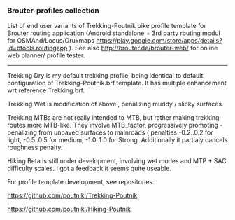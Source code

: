 ### Brouter-profiles collection

List of end user variants of Trekking-Poutnik bike profile template for Brouter routing application (Android standalone + 3rd party routing modul for OSMAnd/Locus/Oruxmaps https://play.google.com/store/apps/details?id=btools.routingapp ). See also http://brouter.de/brouter-web/ for online web planner/ profile tester.

-----------------------------------------
Trekking Dry is my default trekking profile, being identical to default configuration of Trekking-Poutnik.brf template. It has multiple enhancement wrt reference Trekking.brf.

Trekking Wet is modification of above , penalizing muddy / slicky surfaces.

Trekking MTBs are not really intended to MTB, but rather making trekking routes more MTB-like. They involve MTB_factor,
 progressively promoting - penalizing from unpaved surfaces to mainroads ( penalties -0.2..0.2 for light, -0.5..0.5 for medium, -1.0..1.0 for Strong. Additionally it partialy cancels roughness penalty.

Hiking Beta is still under development, involving wet modes and MTP + SAC difficulty scales. I got a feedback it seems quite useable.

For profile template development, see repositories

https://github.com/poutnikl/Trekking-Poutnik

https://github.com/poutnikl/Hiking-Poutnik

